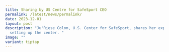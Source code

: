 ```yaml
---
title: Sharing by US Centre for SafeSport CEO
permalink: /latest/news/permalink/
date: 2023-12-01
layout: post
description: "Ju'Riese Colon, U.S. Center for SafeSport, shares her experience
  setting up the center. "
image: ""
variant: tiptap
---
```

